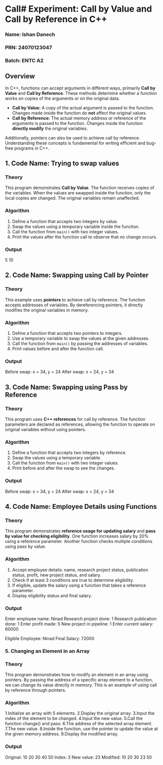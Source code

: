 # Call# **Experiment: Call by Value and Call by Reference in C++**

### **Name:** Ishan Danech  
### **PRN:** 24070123047 
### **Batch:** ENTC A2

## **Overview**
In C++, functions can accept arguments in different ways, primarily **Call by Value** and **Call by Reference**. These methods determine whether a function works on copies of the arguments or on the original data.

- **Call by Value:** A copy of the actual argument is passed to the function. Changes made inside the function do **not** affect the original values.
- **Call by Reference:** The actual memory address or reference of the arguments is passed to the function. Changes inside the function **directly modify** the original variables.

Additionally, pointers can also be used to achieve call by reference. Understanding these concepts is fundamental for writing efficient and bug-free programs in C++.

## **1. Code Name: Trying to swap values**
### **Theory**
This program demonstrates **Call by Value**. The function receives copies of the variables. When the values are swapped inside the function, only the local copies are changed. The original variables remain unaffected.

### **Algorithm**
1. Define a function that accepts two integers by value.
2. Swap the values using a temporary variable inside the function.
3. Call the function from `main()` with two integer values.
4. Print the values after the function call to observe that no change occurs.

### **Output**
5 10

## **2. Code Name: Swapping using Call by Pointer**
### **Theory**
This example uses **pointers** to achieve call by reference. The function accepts addresses of variables. By dereferencing pointers, it directly modifies the original variables in memory.

### **Algorithm**
1. Define a function that accepts two pointers to integers.
2. Use a temporary variable to swap the values at the given addresses.
3. Call the function from `main()` by passing the addresses of variables.
4. Print values before and after the function call.

### **Output**
Before swap:
x = 34, y = 24
After swap:
x = 24, y = 34

## **3. Code Name: Swapping using Pass by Reference**
### **Theory**
This program uses **C++ references** for call by reference. The function parameters are declared as references, allowing the function to operate on original variables without using pointers.

### **Algorithm**
1. Define a function that accepts two integers by reference.
2. Swap the values using a temporary variable.
3. Call the function from `main()` with two integer values.
4. Print before and after the swap to see the changes.

### **Output**
Before swap:
x = 34, y = 24
After swap:
x = 24, y = 34


## **4. Code Name: Employee Details using Functions**
### **Theory**
This program demonstrates **reference usage for updating salary** and **pass by value for checking eligibility**. One function increases salary by 20% using a reference parameter. Another function checks multiple conditions using pass by value.

### **Algorithm**
1. Accept employee details: name, research project status, publication status, profit, new project status, and salary.
2. Check if at least 3 conditions are true to determine eligibility.
3. If eligible, update the salary using a function that takes a reference parameter.
4. Display eligibility status and final salary.

### **Output**
Enter employee name: Ninad
Research project done: 1
Research publication done: 1
Enter profit made: 5
New project in pipeline: 1
Enter current salary: 60000

Eligible
Employee: Ninad
Final Salary: 72000

### **5. Changing an Element in an Array**
### **Theory**

This program demonstrates how to modify an element in an array using pointers. By passing the address of a specific array element to a function, we can change its value directly in memory. This is an example of using call by reference through pointers.

### **Algorithm**
1.Initialize an array with 5 elements.
2.Display the original array.
3.Input the index of the element to be changed.
4.Input the new value.
5.Call the function change() and pass:
6.The address of the selected array element.
7.The new value.
8.Inside the function, use the pointer to update the value at the given memory address.
9.Display the modified array.

### **Output**
Original: 10 20 30 40 50
Index: 3
New value: 23
Modified: 10 20 30 23 50
